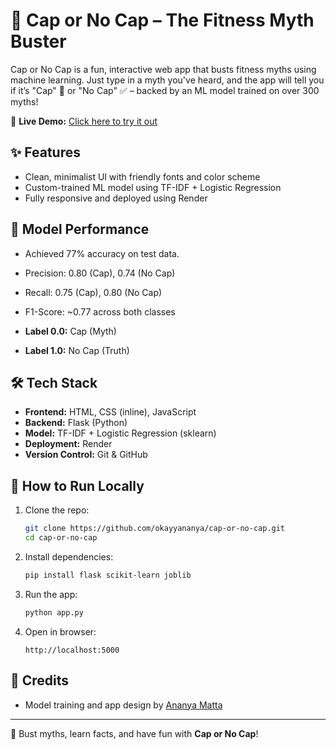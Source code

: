 # 🧢 Cap or No Cap – The Fitness Myth Buster

Cap or No Cap is a fun, interactive web app that busts fitness myths using machine learning. Just type in a myth you've heard, and the app will tell you if it’s "Cap" 🧢 or "No Cap" ✅ – backed by an ML model trained on over 300 myths!

🚀 **Live Demo:** [Click here to try it out](https://cap-or-nocap.onrender.com)

## ✨ Features
- Clean, minimalist UI with friendly fonts and color scheme
- Custom-trained ML model using TF-IDF + Logistic Regression
- Fully responsive and deployed using Render

## 🧠 Model Performance
- Achieved 77% accuracy on test data.
- Precision: 0.80 (Cap), 0.74 (No Cap)
- Recall: 0.75 (Cap), 0.80 (No Cap)
- F1-Score: ~0.77 across both classes

- **Label 0.0:** Cap (Myth)
- **Label 1.0:** No Cap (Truth)

## 🛠 Tech Stack
- **Frontend:** HTML, CSS (inline), JavaScript
- **Backend:** Flask (Python)
- **Model:** TF-IDF + Logistic Regression (sklearn)
- **Deployment:** Render
- **Version Control:** Git & GitHub

## 📂 How to Run Locally

1. Clone the repo:
    ```bash
    git clone https://github.com/okayyananya/cap-or-no-cap.git
    cd cap-or-no-cap
    ```

2. Install dependencies:
    ```bash
    pip install flask scikit-learn joblib
    ```

3. Run the app:
    ```bash
    python app.py
    ```

4. Open in browser:
    ```
    http://localhost:5000
    ```

## 🙏 Credits
- Model training and app design by [Ananya Matta](https://www.linkedin.com/in/ananya-matta-47480a270/)

---

🧠 Bust myths, learn facts, and have fun with **Cap or No Cap**!

